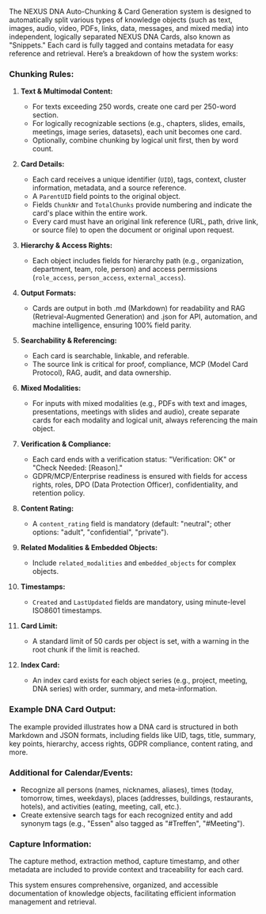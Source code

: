 The NEXUS DNA Auto-Chunking & Card Generation system is designed to automatically split various types of knowledge objects (such as text, images, audio, video, PDFs, links, data, messages, and mixed media) into independent, logically separated NEXUS DNA Cards, also known as "Snippets." Each card is fully tagged and contains metadata for easy reference and retrieval. Here’s a breakdown of how the system works:

### Chunking Rules:
1. **Text & Multimodal Content:**
   - For texts exceeding 250 words, create one card per 250-word section.
   - For logically recognizable sections (e.g., chapters, slides, emails, meetings, image series, datasets), each unit becomes one card.
   - Optionally, combine chunking by logical unit first, then by word count.

2. **Card Details:**
   - Each card receives a unique identifier (`UID`), tags, context, cluster information, metadata, and a source reference.
   - A `ParentUID` field points to the original object.
   - Fields `ChunkNr` and `TotalChunks` provide numbering and indicate the card's place within the entire work.
   - Every card must have an original link reference (URL, path, drive link, or source file) to open the document or original upon request.

3. **Hierarchy & Access Rights:**
   - Each object includes fields for hierarchy path (e.g., organization, department, team, role, person) and access permissions (`role_access`, `person_access`, `external_access`).

4. **Output Formats:**
   - Cards are output in both .md (Markdown) for readability and RAG (Retrieval-Augmented Generation) and .json for API, automation, and machine intelligence, ensuring 100% field parity.

5. **Searchability & Referencing:**
   - Each card is searchable, linkable, and referable.
   - The source link is critical for proof, compliance, MCP (Model Card Protocol), RAG, audit, and data ownership.

6. **Mixed Modalities:**
   - For inputs with mixed modalities (e.g., PDFs with text and images, presentations, meetings with slides and audio), create separate cards for each modality and logical unit, always referencing the main object.

7. **Verification & Compliance:**
   - Each card ends with a verification status: "Verification: OK" or "Check Needed: [Reason]."
   - GDPR/MCP/Enterprise readiness is ensured with fields for access rights, roles, DPO (Data Protection Officer), confidentiality, and retention policy.

8. **Content Rating:**
   - A `content_rating` field is mandatory (default: "neutral"; other options: "adult", "confidential", "private").

9. **Related Modalities & Embedded Objects:**
   - Include `related_modalities` and `embedded_objects` for complex objects.

10. **Timestamps:**
    - `Created` and `LastUpdated` fields are mandatory, using minute-level ISO8601 timestamps.

11. **Card Limit:**
    - A standard limit of 50 cards per object is set, with a warning in the root chunk if the limit is reached.

12. **Index Card:**
    - An index card exists for each object series (e.g., project, meeting, DNA series) with order, summary, and meta-information.

### Example DNA Card Output:
The example provided illustrates how a DNA card is structured in both Markdown and JSON formats, including fields like UID, tags, title, summary, key points, hierarchy, access rights, GDPR compliance, content rating, and more.

### Additional for Calendar/Events:
- Recognize all persons (names, nicknames, aliases), times (today, tomorrow, times, weekdays), places (addresses, buildings, restaurants, hotels), and activities (eating, meeting, call, etc.).
- Create extensive search tags for each recognized entity and add synonym tags (e.g., "Essen" also tagged as "#Treffen", "#Meeting").

### Capture Information:
The capture method, extraction method, capture timestamp, and other metadata are included to provide context and traceability for each card.

This system ensures comprehensive, organized, and accessible documentation of knowledge objects, facilitating efficient information management and retrieval.